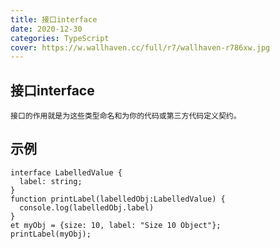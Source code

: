 ```yaml
---
title: 接口interface
date: 2020-12-30
categories: TypeScript
cover: https://w.wallhaven.cc/full/r7/wallhaven-r786xw.jpg
---
```


## 接口interface
`接口的作用就是为这些类型命名和为你的代码或第三方代码定义契约。`

## 示例
```
interface LabelledValue {
  label: string;
}
function printLabel(labelledObj:LabelledValue) {
  console.log(labelledObj.label)
}
et myObj = {size: 10, label: "Size 10 Object"};
printLabel(myObj);
```